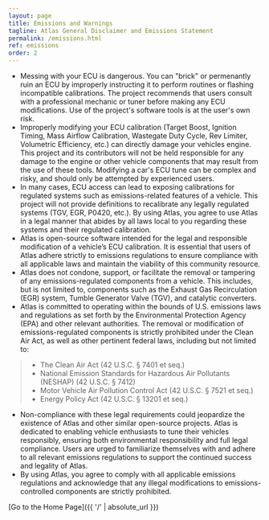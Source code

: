 ```yaml
---
layout: page
title: Emissions and Warnings
tagline: Atlas General Disclaimer and Emissions Statement
permalink: /emissions.html
ref: emissions
order: 2
---
```


* Messing with your ECU is dangerous. You can "brick" or permenantly ruin an ECU by improperly instructing it to perform routines or flashing incompatible calibrations. The project recommends that users consult with a professional mechanic or tuner before making any ECU modifications. Use of the project's software tools is at the user's own risk.
* Improperly modifying your ECU calibration (Target Boost, Ignition Timing, Mass Airflow Calibration, Wastegate Duty Cycle, Rev Limiter, Volumetric Efficiency, etc.) can directly damage your vehicles engine. This project and its contributors will not be held responsible for any damage to the engine or other vehicle components that may result from the use of these tools. Modifying a car's ECU tune can be complex and risky, and should only be attempted by experienced users.
* In many cases, ECU access can lead to exposing calibrations for regulated systems such as emissions-related features of a vehicle. This project will not provide definitions to recalibrate any legally regulated systems (TGV, EGR, P0420, etc.). By using Atlas, you agree to use Atlas in a legal manner that abides by all laws local to you regarding these systems and their regulated calibration.
* Atlas is open-source software intended for the legal and responsible modification of a vehicle’s ECU calibration. It is essential that users of Atlas adhere strictly to emissions regulations to ensure compliance with all applicable laws and maintain the viability of this community resource.
* Atlas does not condone, support, or facilitate the removal or tampering of any emissions-regulated components from a vehicle. This includes, but is not limited to, components such as the Exhaust Gas Recirculation (EGR) system, Tumble Generator Valve (TGV), and catalytic converters.
* Atlas is committed to operating within the bounds of U.S. emissions laws and regulations as set forth by the Environmental Protection Agency (EPA) and other relevant authorities. The removal or modification of emissions-regulated components is strictly prohibited under the Clean Air Act, as well as other pertinent federal laws, including but not limited to:

> - The Clean Air Act (42 U.S.C. § 7401 et seq.)
> - National Emission Standards for Hazardous Air Pollutants (NESHAP) (42 U.S.C. § 7412)
> - Motor Vehicle Air Pollution Control Act (42 U.S.C. § 7521 et seq.)
> - Energy Policy Act (42 U.S.C. § 13201 et seq.)

* Non-compliance with these legal requirements could jeopardize the existence of Atlas and other similar open-source projects. Atlas is dedicated to enabling vehicle enthusiasts to tune their vehicles responsibly, ensuring both environmental responsibility and full legal compliance. Users are urged to familiarize themselves with and adhere to all relevant emissions regulations to support the continued success and legality of Atlas.
* By using Atlas, you agree to comply with all applicable emissions regulations and acknowledge that any illegal modifications to emissions-controlled components are strictly prohibited.

[Go to the Home Page]({{ '/' | absolute_url }})

